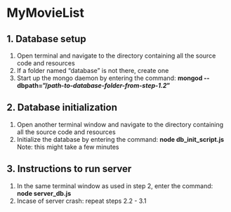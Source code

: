 # MyMovieList

## 1. Database setup

  1. Open terminal and navigate to the directory containing all the source code and resources
  1. If a folder named “database” is not there, create one
  1. Start up the mongo daemon by entering the command: **mongod --dbpath=”/_path-to-database-folder-from-step-1.2_”**

## 2. Database initialization

  1. Open another terminal window and navigate to the directory containing all the source code and resources
  1. Initialize the database by entering the command: **node db_init_script.js**
     Note: this might take a few minutes

## 3. Instructions to run server
  1. In the same terminal window as used in step 2, enter the command: **node server_db.js**
  1. Incase of server crash: repeat steps 2.2 - 3.1 
